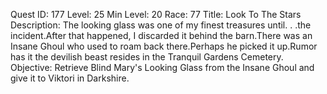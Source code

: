 Quest ID: 177
Level: 25
Min Level: 20
Race: 77
Title: Look To The Stars
Description: The looking glass was one of my finest treasures until. . .the incident.After that happened, I discarded it behind the barn.There was an Insane Ghoul who used to roam back there.Perhaps he picked it up.Rumor has it the devilish beast resides in the Tranquil Gardens Cemetery.
Objective: Retrieve Blind Mary's Looking Glass from the Insane Ghoul and give it to Viktori in Darkshire.
